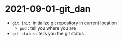 # 2021-09-01-git_dan

- `git init`: initialize git repository in current location
   - `pwd` : tell you where you are
- `git status` : tells you the git status
